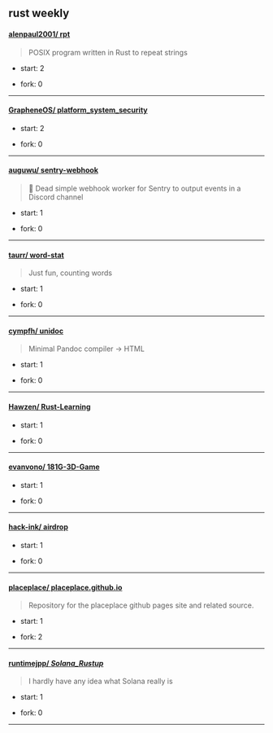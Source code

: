 ## rust weekly

#### [alenpaul2001/ rpt](https://github.com/alenpaul2001/rpt)
>  POSIX program written in Rust to repeat strings
+ start: 2
+ fork: 0
---
#### [GrapheneOS/ platform_system_security](https://github.com/GrapheneOS/platform_system_security)
>  
+ start: 2
+ fork: 0
---
#### [auguwu/ sentry-webhook](https://github.com/auguwu/sentry-webhook)
>  🥅 Dead simple webhook worker for Sentry to output events in a Discord channel
+ start: 1
+ fork: 0
---
#### [taurr/ word-stat](https://github.com/taurr/word-stat)
>  Just fun, counting words
+ start: 1
+ fork: 0
---
#### [cympfh/ unidoc](https://github.com/cympfh/unidoc)
>  Minimal Pandoc compiler -> HTML
+ start: 1
+ fork: 0
---
#### [Hawzen/ Rust-Learning](https://github.com/Hawzen/Rust-Learning)
>  
+ start: 1
+ fork: 0
---
#### [evanvono/ 181G-3D-Game](https://github.com/evanvono/181G-3D-Game)
>  
+ start: 1
+ fork: 0
---
#### [hack-ink/ airdrop](https://github.com/hack-ink/airdrop)
>  
+ start: 1
+ fork: 0
---
#### [placeplace/ placeplace.github.io](https://github.com/placeplace/placeplace.github.io)
>  Repository for the placeplace github pages site and related source.
+ start: 1
+ fork: 2
---
#### [runtimejpp/ _Solana_Rustup_](https://github.com/runtimejpp/_Solana_Rustup_)
>  I hardly have any idea what Solana really is 
+ start: 1
+ fork: 0
---